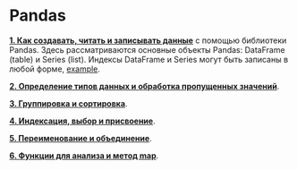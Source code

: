 # Pandas

[**1. Как создавать, читать и записывать данные**](https://github.com/devFF/FindJob/blob/main/Data_processing/Pandas/creating_reading_writing.py) с помощью библиотеки Pandas.
Здесь рассматриваются основные объекты Pandas: DataFrame (table) и Series (list).
Индексы DataFrame и Series могут быть записаны в любой форме, [example](https://github.com/devFF/FindJob/blob/5c11650e2b0bddc0514ade168bf0a8196426feec/Data_processing/Pandas/creating_reading_writing.py#L18).
 
[**2. Определение типов данных и обработка пропущенных значений**](https://github.com/devFF/FindJob/blob/main/Data_processing/Pandas/data_types_and_missing_values.py).

[**3. Группировка и сортировка**](https://github.com/devFF/FindJob/blob/main/Data_processing/Pandas/grouping_sorting.py).

[**4. Индексация, выбор и присвоение**](https://github.com/devFF/FindJob/blob/main/Data_processing/Pandas/indexing_selecting_assigning.py).

[**5. Переименование и объединение**](https://github.com/devFF/FindJob/blob/main/Data_processing/Pandas/renaming_and_recombining.py).

[**6. Функции для анализа и метод map**](https://github.com/devFF/FindJob/blob/main/Data_processing/Pandas/summary_function_and_maps.py).

